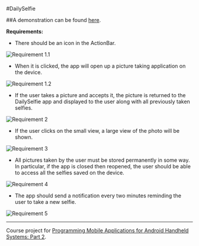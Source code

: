 #DailySelfie

##A demonstration can be found [here](https://www.youtube.com/watch?v=HAvj_R8Tgdk).

**Requirements:**

- There should be an icon in the ActionBar.

![Requirement 1.1](screenshots/req1.1.png)

- When it is clicked, the app will open up a picture taking application on the device.

![Requirement 1.2](screenshots/req1.2.png)

- If the user takes a picture and accepts it, the picture is returned to the DailySelfie app and displayed to the user along with all previously taken selfies.

![Requirement 2](screenshots/req2.png)

- If the user clicks on the small view, a large view of the photo will be shown.

![Requirement 3](screenshots/req3.png)

- All pictures taken by the user must be stored permanently in some way. In particular, if the app is closed then reopened, the user should be able to access all the selfies saved on the device.

![Requirement 4](screenshots/req4.png)

- The app should send a notification every two minutes reminding the user to take a new selfie.

![Requirement 5](screenshots/req5.png)

----------

Course project for [Programming Mobile Applications for Android Handheld Systems: Part 2](https://www.coursera.org/course/androidpart2).
